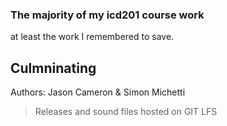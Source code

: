 ### The majority of my icd201 course work
at least the work I remembered to save.
 
## Culmninating
Authors: Jason Cameron & Simon Michetti




> Releases and sound files hosted on GIT LFS
